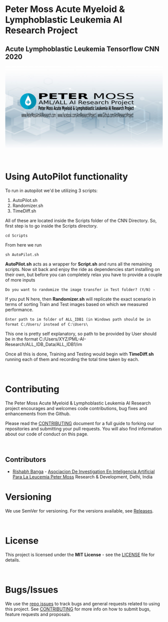 # Peter Moss Acute Myeloid & Lymphoblastic Leukemia AI Research Project
## Acute Lymphoblastic Leukemia Tensorflow CNN 2020

![Acute Lymphoblastic Leukemia Tensorflow 2020](../Media/Images/Peter-Moss-Acute-Myeloid-Lymphoblastic-Leukemia-Research-Project.png)

&nbsp;

# Using AutoPilot functionality

To run in autopilot we'd be utilizing 3 scripts:

1. AutoPilot.sh
2. Randomizer.sh
3. TimeDiff.sh

All of these are located inside the Scripts folder of the CNN Directory. So, first step is to go inside the Scripts directory.

```
cd Scripts
```

From here we run

```
sh AutoPilot.sh
```
**AutoPilot.sh** acts as a wrapper for **Script.sh** and runs all the remaining scripts. Now sit back and enjoy the ride as dependencies start installing on their own, but before you can completely relax you have to provide a couple of more inputs

```
Do you want to randomize the image transfer in Test folder? (Y/N) -
```
If you put N here, then **Randomizer.sh** will replicate the exact scenario in terms of sorting Train and Test images based on which we measured performance.

```
Enter path to im folder of ALL_IDB1 (in Windows path should be in format C:/Users/ instead of C:\Users\
```
This one is pretty self explanatory, so path to be provided by User should be in the format C:/Users/XYZ/PML-AI-Research/ALL_IDB_Data/ALL_IDB1/im

Once all this is done, Training and Testing would begin with **TimeDiff.sh** running each of them and recording the total time taken by each.

&nbsp;

# Contributing

The Peter Moss Acute Myeloid & Lymphoblastic Leukemia AI Research project encourages and welcomes code contributions, bug fixes and enhancements from the Github.

Please read the [CONTRIBUTING](../CONTRIBUTING.md "CONTRIBUTING") document for a full guide to forking our repositories and submitting your pull requests. You will also find information about our code of conduct on this page.

&nbsp;

## Contributors

- [Rishabh Banga](https://www.leukemiaresearchassociation.ai/team/rishabh-banga "Rishabh Banga") - [Asociacion De Investigation En Inteligencia Artificial Para La Leucemia Peter Moss](https://www.leukemiaresearchassociation.ai "Asociacion De Investigation En Inteligencia Artificial Para La Leucemia Peter Moss") Research & Development, Delhi, India

# Versioning

We use SemVer for versioning. For the versions available, see [Releases](../releases "Releases").

&nbsp;

# License

This project is licensed under the **MIT License** - see the [LICENSE](../LICENSE "LICENSE") file for details.

&nbsp;

# Bugs/Issues

We use the [repo issues](../issues "repo issues") to track bugs and general requests related to using this project. See [CONTRIBUTING](../CONTRIBUTING.md "CONTRIBUTING") for more info on how to submit bugs, feature requests and proposals.